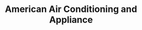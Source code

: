 ---
title: "American Air Conditioning and Appliance"
url: /stillwater/american-air-conditioning-and-appliance/
shop: Baumarkt
---